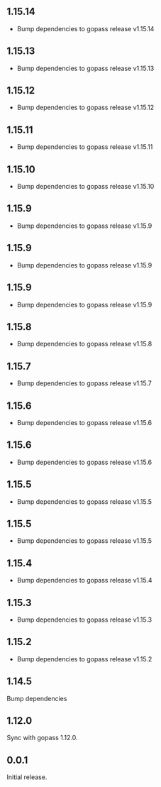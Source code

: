 ## 1.15.14

- Bump dependencies to gopass release v1.15.14

## 1.15.13

- Bump dependencies to gopass release v1.15.13

## 1.15.12

- Bump dependencies to gopass release v1.15.12

## 1.15.11

- Bump dependencies to gopass release v1.15.11

## 1.15.10

- Bump dependencies to gopass release v1.15.10

## 1.15.9

- Bump dependencies to gopass release v1.15.9

## 1.15.9

- Bump dependencies to gopass release v1.15.9

## 1.15.9

- Bump dependencies to gopass release v1.15.9

## 1.15.8

- Bump dependencies to gopass release v1.15.8

## 1.15.7

- Bump dependencies to gopass release v1.15.7

## 1.15.6

- Bump dependencies to gopass release v1.15.6

## 1.15.6

- Bump dependencies to gopass release v1.15.6

## 1.15.5

- Bump dependencies to gopass release v1.15.5

## 1.15.5

- Bump dependencies to gopass release v1.15.5

## 1.15.4

- Bump dependencies to gopass release v1.15.4

## 1.15.3

- Bump dependencies to gopass release v1.15.3

## 1.15.2
- Bump dependencies to gopass release v1.15.2

## 1.14.5

Bump dependencies

## 1.12.0

Sync with gopass 1.12.0.

## 0.0.1

Initial release.
